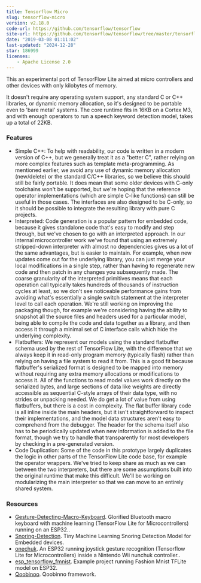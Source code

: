 ```yaml
---
title: Tensorflow Micro
slug: tensorflow-micro
version: v2.18.0
code-url: https://github.com/tensorflow/tensorflow
site-url: https://github.com/tensorflow/tensorflow/tree/master/tensorflow/lite/experimental/micro
date: "2019-03-08 01:11:02"
last-updated: "2024-12-28"
star: 186999
licenses:
    - Apache License 2.0
---
```

This an experimental port of TensorFlow Lite aimed at micro controllers and other devices with only kilobytes of memory. 

<!--more-->

It doesn't require any operating system support, any standard C or C++ libraries, or dynamic memory allocation, so it's designed to be portable even to 'bare metal' systems. The core runtime fits in 16KB on a Cortex M3, and with enough operators to run a speech keyword detection model, takes up a total of 22KB.

### Features

- Simple C++: To help with readability, our code is written in a modern version of C++, but we generally treat it as a "better C", rather relying on more complex features such as template meta-programming. As mentioned earlier, we avoid any use of dynamic memory allocation (new/delete) or the standard C/C++ libraries, so we believe this should still be fairly portable. It does mean that some older devices with C-only toolchains won't be supported, but we're hoping that the reference operator implementations (which are simple C-like functions) can still be useful in those cases. The interfaces are also designed to be C-only, so it should be possible to integrate the resulting library with pure C projects.
- Interpreted: Code generation is a popular pattern for embedded code, because it gives standalone code that's easy to modify and step through, but we've chosen to go with an interpreted approach. In our internal microcontroller work we've found that using an extremely stripped-down interpreter with almost no dependencies gives us a lot of the same advantages, but is easier to maintain. For example, when new updates come out for the underlying library, you can just merge your local modifications in a single step, rather than having to regenerate new code and then patch in any changes you subsequently made. The coarse granularity of the interpreted primitives means that each operation call typically takes hundreds of thousands of instruction cycles at least, so we don't see noticeable performance gains from avoiding what's essentially a single switch statement at the interpreter level to call each operation. We're still working on improving the packaging though, for example we're considering having the ability to snapshot all the source files and headers used for a particular model, being able to compile the code and data together as a library, and then access it through a minimal set of C interface calls which hide the underlying complexity.
- Flatbuffers: We represent our models using the standard flatbuffer schema used by the rest of TensorFlow Lite, with the difference that we always keep it in read-only program memory (typically flash) rather than relying on having a file system to read it from. This is a good fit because flatbuffer's serialized format is designed to be mapped into memory without requiring any extra memory allocations or modifications to access it. All of the functions to read model values work directly on the serialized bytes, and large sections of data like weights are directly accessible as sequential C-style arrays of their data type, with no strides or unpacking needed. We do get a lot of value from using flatbuffers, but there is a cost in complexity. The flat buffer library code is all inline inside the main headers, but it isn't straightforward to inspect their implementations, and the model data structures aren't easy to comprehend from the debugger. The header for the schema itself also has to be periodically updated when new information is added to the file format, though we try to handle that transparently for most developers by checking in a pre-generated version.
- Code Duplication: Some of the code in this prototype largely duplicates the logic in other parts of the TensorFlow Lite code base, for example the operator wrappers. We've tried to keep share as much as we can between the two interpreters, but there are some assumptions built into the original runtime that make this difficult. We'll be working on modularizing the main interpreter so that we can move to an entirely shared system.

### Resources
<!--github-projects-->
- [Gesture-Detecting-Macro-Keyboard](https://github.com/jakkra/Gesture-Detecting-Macro-Keyboard). Glorified Bluetooth macro keyboard with machine learning (TensorFlow Lite for Microcontrollers) running on an ESP32..
- [Snoring-Detection](https://github.com/adrianagaler/Snoring-Detection). Tiny Machine Learning Snoring Detection Model for Embedded devices.
- [onechuk](https://github.com/karaulj/onechuk). An ESP32 running joystick gesture recognition (Tensorflow Lite for Microcontrollers) inside a Nintendo Wii nunchuk controller..
- [esp_tensorflow_fmnist](https://github.com/akshayvernekar/esp_tensorflow_fmnist). Example project running Fashion Mnist TFLite model on ESP32.
- [Qoobinoo](https://github.com/Bsm-B/Qoobinoo). Qoobinno framework.